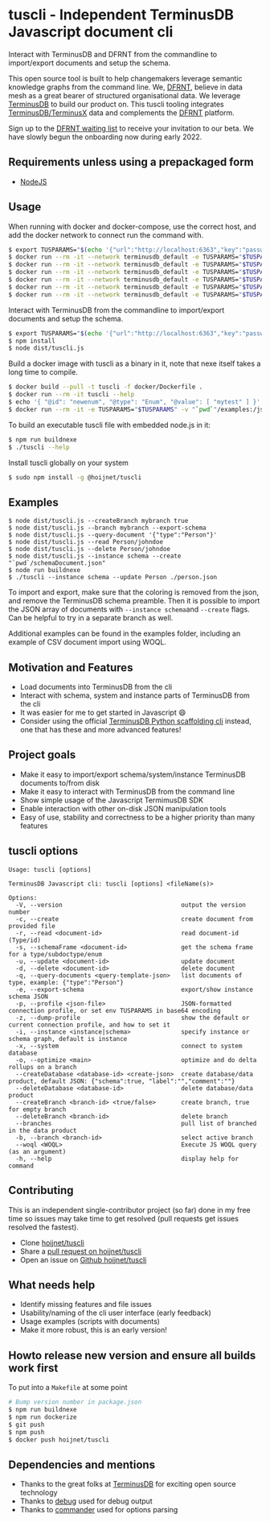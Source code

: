 # tuscli - Independent TerminusDB Javascript document cli

Interact with TerminusDB and DFRNT from the commandline to import/export documents and setup the schema. 

This open source tool is built to help changemakers leverage semantic knowledge graphs from the command line. We, [DFRNT](https://dfrnt.se?utm_source=github&utm_content=tuscli), believe in data mesh as a great bearer of structured organisational data. We leverage [TerminusDB](https://terminusdb.com) to build our product on. This tuscli tooling integrates [TerminusDB/TerminusX](https://terminusdb.com) data and complements the [DFRNT](https://dfrnt.se?utm_source=github&utm_content=tuscli) platform. 

Sign up to the [DFRNT waiting list](https://dfrnt.se?utm_source=github&utm_content=tuscli) to receive your invitation to our beta. We have slowly begun the onboarding now during early 2022.

## Requirements unless using a prepackaged form

* [NodeJS](https://nodejs.org/en/)

## Usage

When running with docker and docker-compose, use the correct host, and add the docker network to connect run the command with.

```bash
$ export TUSPARAMS="$(echo '{"url":"http://localhost:6363","key":"password","user":"admin","organisation":"admin","db":"mydb"}' | base64 )"
$ docker run --rm -it --network terminusdb_default -e TUSPARAMS="$TUSPARAMS" hoijnet/tuscli --help
$ docker run --rm -it --network terminusdb_default -e TUSPARAMS="$TUSPARAMS" hoijnet/tuscli --export-schema
$ docker run --rm -it --network terminusdb_default -e TUSPARAMS="$TUSPARAMS" hoijnet/tuscli --query-document '{"type":"Person"}'
$ docker run --rm -it --network terminusdb_default -e TUSPARAMS="$TUSPARAMS" hoijnet/tuscli --read Person/johndoe
$ docker run --rm -it --network terminusdb_default -e TUSPARAMS="$TUSPARAMS" hoijnet/tuscli --delete Person/johndoe
$ docker run --rm -it --network terminusdb_default -e TUSPARAMS="$TUSPARAMS" hoijnet/tuscli --instance schema --read Person
```

Interact with TerminusDB from the commandline to import/export documents and setup the schema.

```bash
$ export TUSPARAMS="$(echo '{"url":"http://localhost:6363","key":"password","user":"admin","organisation":"admin","db":"mydb"}' | base64 )"
$ npm install
$ node dist/tuscli.js
```

Build a docker image with tuscli as a binary in it, note that nexe itself takes a long time to compile.

```bash
$ docker build --pull -t tuscli -f docker/Dockerfile .
$ docker run --rm -it tuscli --help
$ echo '{ "@id": "newenum", "@type": "Enum", "@value": [ "mytest" ] }' > examples/newenum.json
$ docker run --rm -it -e TUSPARAMS="$TUSPARAMS" -v "`pwd`"/examples:/json tuscli -i schema -c /json/newenum.json
```

To build an executable tuscli file with embedded node.js in it:

```bash
$ npm run buildnexe
$ ./tuscli --help
```

Install tuscli globally on your system

```bash
$ sudo npm install -g @hoijnet/tuscli
```

## Examples

```
$ node dist/tuscli.js --createBranch mybranch true
$ node dist/tuscli.js --branch mybranch --export-schema
$ node dist/tuscli.js --query-document '{"type":"Person"}'
$ node dist/tuscli.js --read Person/johndoe
$ node dist/tuscli.js --delete Person/johndoe
$ node dist/tuscli.js --instance schema --create "`pwd`/schemaDocument.json"
$ node run buildnexe
$ ./tuscli --instance schema --update Person ./person.json
```

To import and export, make sure that the coloring is removed from the json, and remove the TerminusDB schema preamble. Then it is possible to import the JSON array of documents with `--instance schema`and `--create` flags. Can be helpful to try in a separate branch as well.  

Additional examples can be found in the examples folder, including an example of CSV document import using WOQL.

## Motivation and Features

* Load documents into TerminusDB from the cli
* Interact with schema, system and instance parts of TerminusDB from the cli
* It was easier for me to get started in Javascript 😄
* Consider using the official [TerminusDB Python scaffolding cli](https://terminusdb.github.io/terminusdb-client-python/Scaffolding_CLI_Tool.html) instead, one that has these and more advanced features! 

## Project goals

* Make it easy to import/export schema/system/instance TerminusDB documents to/from disk
* Make it easy to interact with TerminusDB from the command line
* Show simple usage of the Javascript TermimusDB SDK
* Enable interaction with other on-disk JSON manipulation tools
* Easy of use, stability and correctness to be a higher priority than many features

## tuscli options

```
Usage: tuscli [options]

TerminusDB Javascript cli: tuscli [options] <fileName(s)>

Options:
  -V, --version                                 output the version number
  -c, --create                                  create document from provided file
  -r, --read <document-id>                      read document-id (Type/id)
  -s, --schemaFrame <document-id>               get the schema frame for a type/subdoctype/enum
  -u, --update <document-id>                    update document
  -d, --delete <document-id>                    delete document
  -q, --query-documents <query-template-json>   list documents of type, example: {"type":"Person"}
  -e, --export-schema                           export/show instance schema JSON
  -p, --profile <json-file>                     JSON-formatted connection profile, or set env TUSPARAMS in base64 encoding
  -z, --dump-profile                            show the default or current connection profile, and how to set it
  -i, --instance <instance|schema>              specify instance or schema graph, default is instance
  -x, --system                                  connect to system database
  -o, --optimize <main>                         optimize and do delta rollups on a branch
  --createDatabase <database-id> <create-json>  create database/data product, default JSON: {"schema":true, "label":"","comment":""}
  --deleteDatabase <database-id>                delete database/data product
  --createBranch <branch-id> <true/false>       create branch, true for empty branch
  --deleteBranch <branch-id>                    delete branch
  --branches                                    pull list of branched in the data product
  -b, --branch <branch-id>                      select active branch
  --woql <WOQL>                                 Execute JS WOQL query (as an argument)
  -h, --help                                    display help for command
```

## Contributing

This is an independent single-contributor project (so far) done in my free time so issues may take time to get resolved (pull requests get issues resolved the fastest).

* Clone [hoijnet/tuscli](https://github.com/hoijnet/tuscli)
* Share a [pull request on hoijnet/tuscli](https://github.com/hoijnet/tuscli/pulls)
* Open an issue on [Github hoijnet/tuscli](https://github.com/hoijnet/tuscli/issues)

## What needs help

* Identify missing features and file issues
* Usability/naming of the cli user interface (early feedback)
* Usage examples (scripts with documents)
* Make it more robust, this is an early version!

## Howto release new version and ensure all builds work first

To put into a `Makefile` at some point

```bash
# Bump version number in package.json
$ npm run buildnexe
$ npm run dockerize
$ git push
$ npm push
$ docker push hoijnet/tuscli
```

## Dependencies and mentions

* Thanks to the great folks at [TerminusDB](https://terminusdb.com) for exciting open source technology
* Thanks to [debug](https://www.npmjs.com/package/debug) used for debug output
* Thanks to [commander](https://www.npmjs.com/package/commander) used for options parsing
